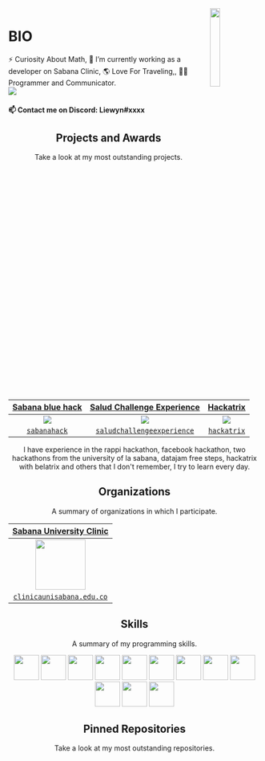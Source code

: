  
<img align='right' src='https://raw.githubusercontent.com/Sanwyn/sanwyn/master/sprites/cait.gif' width='20%'>  

# BIO

⚡ Curiosity About Math, 🔭 I’m currently working as a developer on Sabana Clinic, 🌎 Love For Traveling,, 🧪😄 Programmer and Communicator.  
![](https://komarev.com/ghpvc/?username=Liewyn&color=blueviolet)

#### 📫 Contact me on Discord: Liewyn#xxxx

<h2 align="center">Projects and Awards</h2>
<p align="center">Take a look at my most outstanding projects.</p>

<table>
<thead>
<tr>
<th align="center"><a href="https://www.unisabana.edu.co/sabanahack2019/" rel="nofollow"><strong>Sabana blue hack</strong></a></th>
<th align="center"><a href="https://www.unisabana.edu.co/temasunidades/salud-challenge-experience/inscripcion-salud-challenge-experience"><strong>Salud Challenge Experience</strong></a></th>
<th align="center"><a href="https://www.belatrixsf.com/news-and-events/hundreds-coders-hackathon/"><strong>Hackatrix</strong></a></th>
</tr>
</thead>
<tbody>
<tr>
<td align="center"><a target="_blank" rel="noopener noreferrer" href="https://raw.githubusercontent.com/Sanwyn/sanwyn/master/projects/sabanahack.jpg"><img align="center" src="https://raw.githubusercontent.com/Sanwyn/sanwyn/master/projects/sabanahack.jpg" style="max-width:100%;height:auto;"></a></td>
<td align="center"><a target="_blank" rel="noopener noreferrer" href="https://raw.githubusercontent.com/Sanwyn/sanwyn/master/projects/premiosalud.jpg"><img align="center" src="https://raw.githubusercontent.com/Sanwyn/sanwyn/master/projects/premiosalud.jpg" style="max-width:100%;height:auto;"></a></td>
<td align="center"><a target="_blank" rel="noopener noreferrer" href="https://raw.githubusercontent.com/Sanwyn/sanwyn/master/projects/hackatrix.png"><img align="center" src="https://raw.githubusercontent.com/Sanwyn/sanwyn/master/projects/hackatrix.png" style="max-width:100%;height:auto;"></a></td>
</tr>
<tr>
<td align="center"><a href="https://www.unisabana.edu.co/sabanahack2019/" rel="nofollow"><code>sabanahack</code></a></td>
<td align="center"><a href="https://www.unisabana.edu.co/temasunidades/salud-challenge-experience/inscripcion-salud-challenge-experience/"><code>saludchallengeexperience</code></a></td>
<td align="center"><a href="https://www.belatrixsf.com/news-and-events/hundreds-coders-hackathon/"><code>hackatrix</code></a></td>
</tr>
</tbody>
</table>

<p align="center">I have experience in the rappi hackathon, facebook hackathon, two hackathons from the university of la sabana, datajam free steps, hackatrix with belatrix and others that I don't remember, I try to learn every day.</p>

<h2 align="center">Organizations</h2>
<p align="center">A summary of organizations in which I participate.</p>

| <a href="https://www.clinicaunisabana.edu.co/nuestra-clinica/" target="_blank">**Sabana University Clinic**</a> |
|:---: |
| <img align='center' src='https://raw.githubusercontent.com/Sanwyn/sanwyn/master/projects/usabana.png' height='100px'> |
| <a href="https://www.clinicaunisabana.edu.co/nuestra-clinica/" target="_blank">`clinicaunisabana.edu.co`</a> |

<h2 align="center">Skills</h2>
<p align="center">A summary of my programming skills.</p>

<p align="center">
  <!-- <img src='https://raw.githubusercontent.com/Sanwyn/sanwyn/master/skills/angular.png' height='50px'> -->
  <img src='https://raw.githubusercontent.com/Sanwyn/sanwyn/master/skills/apache.png' height='50px'>
  <!-- <img src='https://raw.githubusercontent.com/Sanwyn/sanwyn/master/skills/csharp.png' height='50px'> -->
  <img src='https://raw.githubusercontent.com/Sanwyn/sanwyn/master/skills/bootstrap.png' height='50px'>
  <img src='https://raw.githubusercontent.com/Sanwyn/sanwyn/master/skills/css.png' height='50px'>
  <!-- <img src='https://raw.githubusercontent.com/Sanwyn/sanwyn/master/skills/express.png' height='50px'> -->
  <img src='https://raw.githubusercontent.com/Sanwyn/sanwyn/master/skills/html.png' height='50px'>
  <img src='https://raw.githubusercontent.com/Sanwyn/sanwyn/master/skills/java.png' height='50px'>
  <img src='https://raw.githubusercontent.com/Sanwyn/sanwyn/master/skills/javascript.jpg' height='50px'>
  <img src='https://raw.githubusercontent.com/Sanwyn/sanwyn/master/skills/mongo.png' height='50px'>
  <!-- <img src='https://raw.githubusercontent.com/Sanwyn/sanwyn/master/skills/nodejs.png' height='50px'> -->
  <img src='https://raw.githubusercontent.com/Sanwyn/sanwyn/master/skills/python.png' height='50px'>
  <img src='https://raw.githubusercontent.com/Sanwyn/sanwyn/master/skills/react.png' height='50px'>
  <img src='https://raw.githubusercontent.com/Sanwyn/sanwyn/master/skills/sql.png' height='50px'>
  <img src='https://raw.githubusercontent.com/Sanwyn/sanwyn/master/skills/thymeleaf.png' height='50px'>
  <img src='https://raw.githubusercontent.com/Sanwyn/sanwyn/master/skills/spring.png' height='50px'>
</p>

<h2 align="center">Pinned Repositories</h2>
<p align="center">Take a look at my most outstanding repositories.</p>
